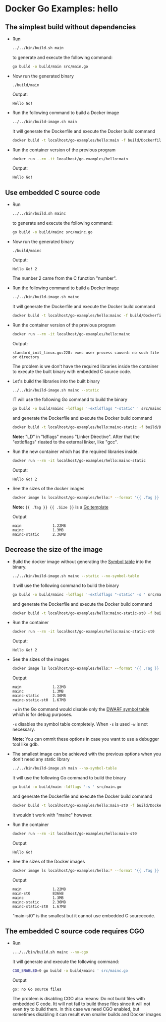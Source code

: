 # Docker Go Examples: hello

## The simplest build without dependencies

* Run

  ```bash
  ../../bin/build.sh main
  ```
  
  to generate and execute the following command:

  ```bash
  go build -o build/main src/main.go
  ```

* Now run the generated binary

  ```
  ./build/main
  ```

  Output:
  ```
  Hello Go!
  ```

* Run the following command to build a Docker image

  ```bash
  ../../bin/build-image.sh main
  ```

  It will generate the Dockerfile and execute the Docker build command

  ```bash
  docker build -t localhost/go-examples/hello:main -f build/Dockerfile.main .
  ```

* Run the container version of the previous program

  ```bash
  docker run --rm -it localhost/go-examples/hello:main
  ```

  Output:
  ```
  Hello Go!
  ```

## Use embedded C source code

* Run

  ```bash
  ../../bin/build.sh mainc
  ```
  
  to generate and execute the following command:

  ```bash
  go build -o build/mainc src/mainc.go
  ```

* Now run the generated binary

  ```
  ./build/mainc
  ```

  Output:
  ```
  Hello Go! 2
  ```

  The number 2 came from the C function "number".

* Run the following command to build a Docker image

  ```bash
  ../../bin/build-image.sh mainc
  ```

  It will generate the Dockerfile and execute the Docker build command

  ```bash
  docker build -t localhost/go-examples/hello:mainc -f build/Dockerfile.mainc .
  ```

* Run the container version of the previous program

  ```bash
  docker run --rm -it localhost/go-examples/hello:mainc
  ```

  Output:
  ```
  standard_init_linux.go:228: exec user process caused: no such file or directory
  ```

  The problem is we don't have the required libraries inside the container
  to execute the built binary with embedded C source code.

* Let's build the libraries into the built binary

  ```bash
  ../../bin/build-image.sh mainc --static
  ```

  IT will use the following Go command to build the binary

  ```bash
  go build -o build/mainc -ldflags '-extldflags "-static" ' src/mainc.go
  ```

  and generate the Dockerfile and execute the Docker build command

  ```bash
  docker build -t localhost/go-examples/hello:mainc-static -f build/Dockerfile.mainc-static .
  ```

  **Note:** "LD" in "ldflags" means "Linker Directive". After that the "extldflags" rleated to the external linker, like "gcc".

* Run the new container which has the required libraries inside.

  ```bash
  docker run --rm -it localhost/go-examples/hello:mainc-static 
  ```

  Output:
  ```
  Hello Go! 2
  ```

* See the sizes of the docker images

  ```bash
  docker image ls localhost/go-examples/hello:* --format '{{ .Tag }} {{ .Size }}' | column -t | sort
  ```

  **Note:** ```{{ .Tag }} {{ .Size }}``` is a [Go template](https://pkg.go.dev/text/template)

  Output

  ```
  main              1.22MB
  mainc             1.3MB
  mainc-static      2.36MB
  ```

## Decrease the size of the image

* Build the docker image without generating the
  [Symbol table](https://en.wikipedia.org/wiki/Symbol_table) into the binary.

  ```bash
  ../../bin/build-image.sh mainc --static --no-symbol-table
  ```

  It will use the following command to build the binary

  ```bash
  go build -o build/mainc -ldflags '-extldflags "-static" -s ' src/mainc.go
  ```

  and generate the Dockerfile and execute the Docker build command

  ```bash
  docker build -t localhost/go-examples/hello:mainc-static-st0 -f build/Dockerfile.mainc-static-st0 .
  ```

* Run the container

  ```bash
  docker run --rm -it localhost/go-examples/hello:mainc-static-st0
  ```

  Output:
  ```
  Hello Go! 2
  ```

* See the sizes of the images

  ```bash
  docker image ls localhost/go-examples/hello:* --format '{{ .Tag }} {{ .Size }}' | column -t | sort
  ```

  Output

  ```
  main              1.22MB
  mainc             1.3MB
  mainc-static      2.36MB
  mainc-static-st0  1.67MB
  ```

  ```-w``` in the Go command would disable only the [DWARF symbol table](https://en.wikipedia.org/wiki/DWARF) which is for debug purposes.

  ```-s``` disables the symbol table completely. When ```-s``` is used ```-w``` is not necessary.

  **Note:** You can ommit these options in case you want to use a debugger tool like gdb.


* The smallest image can be achieved with the previous options when you don't need any static library

  ```bash
  ../../bin/build-image.sh main --no-symbol-table
  ```

  It will use the following Go command to build the binary

  ```bash
  go build -o build/main -ldflags '-s ' src/main.go 
  ```

  and generate the Dockerfile and execute the Docker build command

  ```bash
  docker build -t localhost/go-examples/hello:main-st0 -f build/Dockerfile.main-st0 .
  ```

  It wouldn't work with "mainc" however.

* Run the container

  ```bash
  docker run --rm -it localhost/go-examples/hello:main-st0
  ```
  
  Output

  ```
  Hello Go!
  ```

* See the sizes of the Docker images

  ```bash
  docker image ls localhost/go-examples/hello:* --format '{{ .Tag }} {{ .Size }}' | column -t | sort
  ```

  Output

  ```
  main              1.22MB
  main-st0          836kB
  mainc             1.3MB
  mainc-static      2.36MB
  mainc-static-st0  1.67MB
  ```

  "main-st0" is the smallest but it cannot use embedded C sourcecode.

## The embedded C source code requires CGO

* Run 

  ```bash
  .../../bin/build.sh mainc --no-cgo
  ```

  It will generate and execute the following command:

  ```bash
  CGO_ENABLED=0 go build -o build/mainc ' src/mainc.go
  ```

  Output

  ```
  go: no Go source files
  ```

  The problem is disabling CGO also means: Do not build files with embedded C code.
  Itt will not fail to build those files since it will not even try to build them.
  In this case we need CGO enabled, but sometimes disabling it can result even
  smaller builds and Docker images
